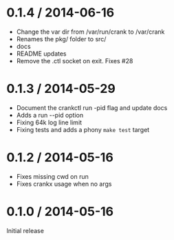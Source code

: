 
0.1.4 / 2014-06-16
==================

 * Change the var dir from /var/run/crank to /var/crank
 * Renames the pkg/ folder to src/
 * docs
 * README updates
 * Remove the .ctl socket on exit. Fixes #28

0.1.3 / 2014-05-29
==================

 * Document the crankctl run -pid flag and update docs
 * Adds a run --pid option
 * Fixing 64k log line limit
 * Fixing tests and adds a phony `make test` target

0.1.2 / 2014-05-16
==================

 * Fixes missing cwd on run
 * Fixes crankx usage when no args

0.1.0 / 2014-05-16
==================

Initial release
